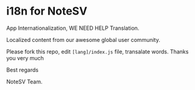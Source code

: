 # i18n for NoteSV
App Internationalization, WE NEED HELP Translation.

Localized content from our awesome global user community.

Please fork this repo, edit `[lang]/index.js` file, transalate words.
Thanks you very much

Best regards

NoteSV Team.
